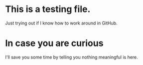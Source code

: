 # This is a testing file.

Just trying out if I know how to work around in GitHub.

# In case you are curious
I'll save you some time by telling you nothing meaningful is here.
